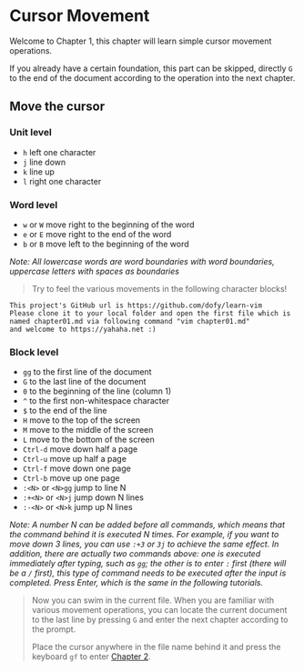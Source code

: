 # Cursor Movement

Welcome to Chapter 1, this chapter will learn simple cursor movement operations.

If you already have a certain foundation, this part can be skipped, directly `G`
to the end of the document according to the operation into the next chapter.

## Move the cursor

### Unit level

- `h` left one character
- `j` line down
- `k` line up
- `l` right one character

### Word level

- `w` or `W` move right to the beginning of the word
- `e` or `E` move right to the end of the word
- `b` or `B` move left to the beginning of the word

_Note: All lowercase words are word boundaries with word boundaries, uppercase
letters with spaces as boundaries_

> Try to feel the various movements in the following character blocks!

```
This project's GitHub url is https://github.com/dofy/learn-vim
Please clone it to your local folder and open the first file which is
named chapter01.md via following command "vim chapter01.md"
and welcome to https://yahaha.net :)
```

### Block level

- `gg` to the first line of the document
- `G` to the last line of the document
- `0` to the beginning of the line (column 1)
- `^` to the first non-whitespace character
- `$` to the end of the line
- `H` move to the top of the screen
- `M` move to the middle of the screen
- `L` move to the bottom of the screen
- `Ctrl-d` move down half a page
- `Ctrl-u` move up half a page
- `Ctrl-f` move down one page
- `Ctrl-b` move up one page
- `:<N>` or `<N>gg` jump to line N
- `:+<N>` or `<N>j` jump down N lines
- `:-<N>` or `<N>k` jump up N lines

_Note: A number N can be added before all commands, which means that the command
behind it is executed N times. For example, if you want to move down 3 lines,
you can use `:+3` or `3j` to achieve the same effect. In addition, there are
actually two commands above: one is executed immediately after typing, such as
`gg`; the other is to enter `:` first (there will be a `/` first), this type of
command needs to be executed after the input is completed. Press Enter, which is
the same in the following tutorials._

> Now you can swim in the current file. When you are familiar with various
> movement operations, you can locate the current document to the last line by
> pressing `G` and enter the next chapter according to the prompt.
>
> Place the cursor anywhere in the file name behind it and press the keyboard
> `gf` to enter [Chapter 2](chapter02.md).
